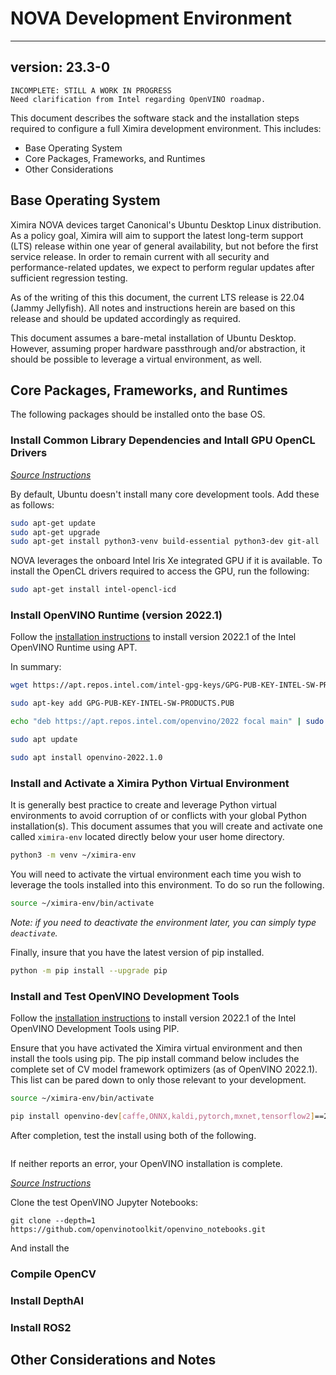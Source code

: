 # NOVA Development Environment

---
version: 23.3-0
---

```
INCOMPLETE: STILL A WORK IN PROGRESS
Need clarification from Intel regarding OpenVINO roadmap.
```

This document describes the software stack and the installation steps required to configure a full Ximira development environment. This includes:

  - Base Operating System
  - Core Packages, Frameworks, and Runtimes
  - Other Considerations
  
## Base Operating System

Ximira NOVA devices target Canonical's Ubuntu Desktop Linux distribution. As a policy goal, Ximira will aim to support the latest long-term support (LTS) release within one year of general availability, but not before the first service release. In order to remain current with all security and performance-related updates, we expect to perform regular updates after sufficient regression testing.

As of the writing of this this document, the current LTS release is 22.04 (Jammy Jellyfish). All notes and instructions herein are based on this release and should be updated accordingly as required.

This document assumes a bare-metal installation of Ubuntu Desktop. However, assuming proper hardware passthrough and/or abstraction, it should be possible to leverage a virtual environment, as well.

## Core Packages, Frameworks, and Runtimes

The following packages should be installed onto the base OS.

### Install Common Library Dependencies and Intall GPU OpenCL Drivers

*[Source Instructions](https://github.com/openvinotoolkit/openvino_notebooks/wiki/Ubuntu)*

By default, Ubuntu doesn't install many core development tools.  Add these as follows:

```sh
sudo apt-get update
sudo apt-get upgrade
sudo apt-get install python3-venv build-essential python3-dev git-all
```

NOVA leverages the onboard Intel Iris Xe integrated GPU if it is available. To install the OpenCL drivers required to access the GPU, run the following:

```sh
sudo apt-get install intel-opencl-icd
```

### Install OpenVINO Runtime (version 2022.1)

Follow the [installation instructions](https://www.intel.com/content/www/us/en/developer/tools/openvino-toolkit/download.html) to install version 2022.1 of the Intel OpenVINO Runtime using APT.

In summary:

```sh
wget https://apt.repos.intel.com/intel-gpg-keys/GPG-PUB-KEY-INTEL-SW-PRODUCTS.PUB

sudo apt-key add GPG-PUB-KEY-INTEL-SW-PRODUCTS.PUB

echo "deb https://apt.repos.intel.com/openvino/2022 focal main" | sudo tee /etc/apt/sources.list.d/intel-openvino-2022.list

sudo apt update

sudo apt install openvino-2022.1.0
```

### Install and Activate a Ximira Python Virtual Environment

It is generally best practice to create and leverage Python virtual environments to avoid corruption of or conflicts with your global Python installation(s). This document assumes that you will create and activate one called `ximira-env` located directly below your user home directory.

```sh
python3 -m venv ~/ximira-env
```

You will need to activate the virtual environment each time you wish to leverage the tools installed into this environment. To do so run the following.

```sh
source ~/ximira-env/bin/activate
```

*Note: if you need to deactivate the environment later, you can simply type `deactivate`.*

Finally, insure that you have the latest version of pip installed.

```sh
python -m pip install --upgrade pip
```


### Install and Test OpenVINO Development Tools

Follow the [installation instructions](https://www.intel.com/content/www/us/en/developer/tools/openvino-toolkit/download.html) to install version 2022.1 of the Intel OpenVINO Development Tools using PIP.

Ensure that you have activated the Ximira virtual environment and then install the tools using pip. The pip install command below includes the complete set of CV model framework optimizers (as of OpenVINO 2022.1). This list can be pared down to only those relevant to your development.

```sh
source ~/ximira-env/bin/activate

pip install openvino-dev[caffe,ONNX,kaldi,pytorch,mxnet,tensorflow2]==2022.1.0
```

After completion, test the install using both of the following.

```sh
```

If neither reports an error, your OpenVINO installation is complete.

*[Source Instructions](https://github.com/openvinotoolkit/openvino_notebooks/wiki/Ubuntu)*







Clone the test OpenVINO Jupyter Notebooks:

```
git clone --depth=1 https://github.com/openvinotoolkit/openvino_notebooks.git
```

And install the 


### Compile OpenCV

### Install DepthAI

### Install ROS2



## Other Considerations and Notes

